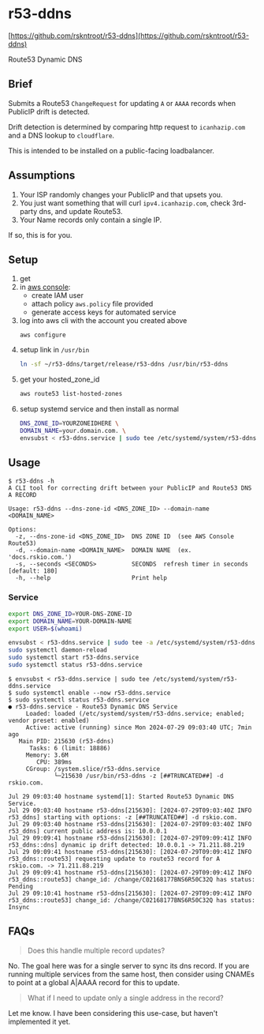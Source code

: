 # r53-ddns

[https://github.com/rskntroot/r53-ddns](https://github.com/rskntroot/r53-ddns)

Route53 Dynamic DNS

## Brief

Submits a Route53 `ChangeRequest` for updating `A` or `AAAA` records when PublicIP drift is detected.

Drift detection is determined by comparing http request to `icanhazip.com` and a DNS lookup to `cloudflare`.

This is intended to be installed on a public-facing loadbalancer.

## Assumptions

1. Your ISP randomly changes your PublicIP and that upsets you.
1. You just want something that will curl `ipv4.icanhazip.com`, check 3rd-party dns, and update Route53.
1. Your Name records only contain a single IP.

If so, this is for you.

## Setup
1. get
1. in [aws console](https://console.aws.amazon.com):
    - create IAM user
    - attach policy `aws.policy` file provided
    - generate access keys for automated service
1. log into aws cli with the account you created above
    ```
    aws configure
    ```
1. setup link in `/usr/bin`
    ``` zsh
    ln -sf ~/r53-ddns/target/release/r53-ddns /usr/bin/r53-ddns
    ```
1. get your hosted_zone_id
    ``` zsh
    aws route53 list-hosted-zones
    ```
1. setup systemd service and then install as normal
    ``` zsh
    DNS_ZONE_ID=YOURZONEIDHERE \
    DOMAIN_NAME=your.domain.com. \
    envsubst < r53-ddns.service | sudo tee /etc/systemd/system/r53-ddns.service
    ```

## Usage

```
$ r53-ddns -h
A CLI tool for correcting drift between your PublicIP and Route53 DNS A RECORD

Usage: r53-ddns --dns-zone-id <DNS_ZONE_ID> --domain-name <DOMAIN_NAME>

Options:
  -z, --dns-zone-id <DNS_ZONE_ID>  DNS ZONE ID  (see AWS Console Route53)
  -d, --domain-name <DOMAIN_NAME>  DOMAIN NAME  (ex. 'docs.rskio.com.')
  -s, --seconds <SECONDS>          SECONDS	refresh timer in seconds [default: 180]
  -h, --help                       Print help
```

### Service

``` zsh
export DNS_ZONE_ID=YOUR-DNS-ZONE-ID
export DOMAIN_NAME=YOUR-DOMAIN-NAME
export USER=$(whoami)
```

``` zsh
envsubst < r53-ddns.service | sudo tee -a /etc/systemd/system/r53-ddns.service
sudo systemctl daemon-reload
sudo systemctl start r53-ddns.service
sudo systemctl status r53-ddns.service
```

```
$ envsubst < r53-ddns.service | sudo tee /etc/systemd/system/r53-ddns.service
$ sudo systemctl enable --now r53-ddns.service
$ sudo systemctl status r53-ddns.service
● r53-ddns.service - Route53 Dynamic DNS Service
     Loaded: loaded (/etc/systemd/system/r53-ddns.service; enabled; vendor preset: enabled)
     Active: active (running) since Mon 2024-07-29 09:03:40 UTC; 7min ago
   Main PID: 215630 (r53-ddns)
      Tasks: 6 (limit: 18886)
     Memory: 3.6M
        CPU: 389ms
     CGroup: /system.slice/r53-ddns.service
             └─215630 /usr/bin/r53-ddns -z [##TRUNCATED##] -d rskio.com.

Jul 29 09:03:40 hostname systemd[1]: Started Route53 Dynamic DNS Service.
Jul 29 09:03:40 hostname r53-ddns[215630]: [2024-07-29T09:03:40Z INFO  r53_ddns] starting with options: -z [##TRUNCATED##] -d rskio.com.
Jul 29 09:03:40 hostname r53-ddns[215630]: [2024-07-29T09:03:40Z INFO  r53_ddns] current public address is: 10.0.0.1
Jul 29 09:09:41 hostname r53-ddns[215630]: [2024-07-29T09:09:41Z INFO  r53_ddns::dns] dynamic ip drift detected: 10.0.0.1 -> 71.211.88.219
Jul 29 09:09:41 hostname r53-ddns[215630]: [2024-07-29T09:09:41Z INFO  r53_ddns::route53] requesting update to route53 record for A rskio.com. -> 71.211.88.219
Jul 29 09:09:41 hostname r53-ddns[215630]: [2024-07-29T09:09:41Z INFO  r53_ddns::route53] change_id: /change/C02168177BNS6R50C32Q has status: Pending
Jul 29 09:10:41 hostname r53-ddns[215630]: [2024-07-29T09:09:41Z INFO  r53_ddns::route53] change_id: /change/C02168177BNS6R50C32Q has status: Insync
```

## FAQs

> Does this handle multiple record updates?

No. The goal here was for a single server to sync its dns record. If you are running multiple services from the same host, then consider using CNAMEs to point at a global A|AAAA record for this to update.

> What if I need to update only a single address in the record?

Let me know. I have been considering this use-case, but haven't implemented it yet.
